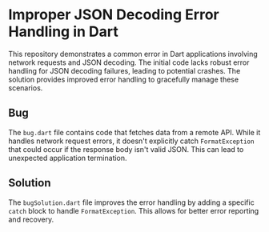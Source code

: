 # Improper JSON Decoding Error Handling in Dart

This repository demonstrates a common error in Dart applications involving network requests and JSON decoding. The initial code lacks robust error handling for JSON decoding failures, leading to potential crashes.  The solution provides improved error handling to gracefully manage these scenarios.

## Bug

The `bug.dart` file contains code that fetches data from a remote API. While it handles network request errors, it doesn't explicitly catch `FormatException` that could occur if the response body isn't valid JSON. This can lead to unexpected application termination.

## Solution

The `bugSolution.dart` file improves the error handling by adding a specific `catch` block to handle `FormatException`. This allows for better error reporting and recovery.
